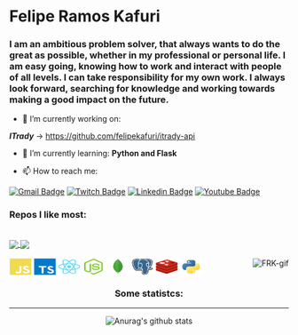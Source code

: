 # Felipe Ramos Kafuri

### I am an ambitious problem solver, that always wants to do the great as possible, whether in my professional or personal life. I am easy going, knowing how to work and interact with people of all levels. I can take responsibility for my own work. I always look forward, searching for knowledge and working towards making a good impact on the future. 

- 🔭 I’m currently working on:

***ITrady*** -> https://github.com/felipekafuri/itrady-api

- 🌱 I’m currently learning: **Python and Flask**

- 📫 How to reach me: 


[![Gmail Badge](https://img.shields.io/badge/-felipe11.rk@gmail.com-fc0b03?style=for-the-badge&logo=Gmail&logoColor=white&link=mailto:felipe11.rk@gmail.com)](mailto:felipe11.rk@gmail.com)
[![Twitch Badge](https://img.shields.io/badge/-twitch-%239146FF?style=for-the-badge&logo=twitch&logoColor=white)](https://www.twitch.tv/felipekafuri)
[![Linkedin Badge](https://img.shields.io/badge/-linkedin-%230077B5?style=for-the-badge&logo=linkedin&logoColor=white)](https://www.linkedin.com/in/felipekafuri/)
[![Youtube Badge](https://img.shields.io/badge/-youtube-fc0b03?style=for-the-badge&logo=youtube&logoColor=white)](https://www.youtube.com/channel/UC46hDx-ZY5WaHKqE2HLE5vQ)

<h3>Repos I like most:</h3>
<div style="display: inline_block"><br>
<a href="https://github.com/felipekafuri/GoBarber">
  <img align="center" src="https://github-readme-stats.anuraghazra1.vercel.app/api/pin/?username=felipekafuri&repo=GoBarber&title_color=fff&icon_color=79ff97&text_color=9f9f9f&bg_color=151515" />
</a>
 <a href="https://github.com/AnjoAnimal/AnjoAnimal">
  <img align="center" src="https://github-readme-stats.anuraghazra1.vercel.app/api/pin/?username=AnjoAnimal&repo=AnjoAnimal&title_color=fff&icon_color=79ff97&text_color=9f9f9f&bg_color=151515" />
</a>
 
</div>

<div style="display: inline_block"><br>
  <img align="right" alt="FRK-gif" src="https://cdn.discordapp.com/attachments/818605438953848852/875541770652516382/FRK.gif">
  <img align="center" alt="FRK-Js" height="30" width="40" src="https://raw.githubusercontent.com/devicons/devicon/master/icons/javascript/javascript-plain.svg">
  <img align="center" alt="FRK-Ts" height="30" width="40" src="https://raw.githubusercontent.com/devicons/devicon/master/icons/typescript/typescript-plain.svg">
  <img align="center" alt="FRK-React" height="30" width="40" src="https://raw.githubusercontent.com/devicons/devicon/master/icons/react/react-original.svg">
  <img align="center" alt="FRK-Node" height="30" width="40" src="https://github.com/devicons/devicon/blob/master/icons/nodejs/nodejs-original.svg">
  <img align="center" alt="FRK-Mongo" height="30" width="40" src="https://github.com/devicons/devicon/blob/master/icons/mongodb/mongodb-original.svg">
  <img align="center" alt="FRK-Postgres" height="30" width="40" src="https://github.com/devicons/devicon/blob/master/icons/postgresql/postgresql-original.svg">
  <img align="center" alt="FRK-Redis" height="30" width="40" src="https://github.com/devicons/devicon/blob/master/icons/redis/redis-original.svg">  
   <img align="center" alt="FRK-Python" height="30" width="40" src="https://github.com/devicons/devicon/blob/master/icons/python/python-original.svg"> 
</div>


<div align="center">
  
<h3>Some statistcs:</h3>
<hr>

![Anurag's github stats](https://github-readme-stats.vercel.app/api?username=felipekafuri&hide=contribs,prs&theme=tokyonight&show_icons=true)

</div>
